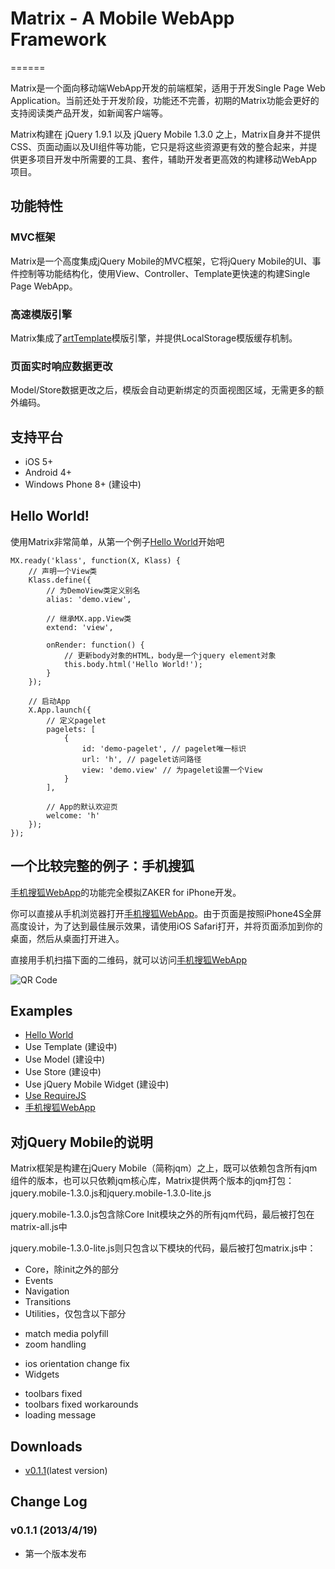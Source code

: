 # Matrix - A Mobile WebApp Framework
======

Matrix是一个面向移动端WebApp开发的前端框架，适用于开发Single Page Web Application。当前还处于开发阶段，功能还不完善，初期的Matrix功能会更好的支持阅读类产品开发，如新闻客户端等。

Matrix构建在 jQuery 1.9.1 以及 jQuery Mobile 1.3.0 之上，Matrix自身并不提供CSS、页面动画以及UI组件等功能，它只是将这些资源更有效的整合起来，并提供更多项目开发中所需要的工具、套件，辅助开发者更高效的构建移动WebApp项目。

## 功能特性

### MVC框架
Matrix是一个高度集成jQuery Mobile的MVC框架，它将jQuery Mobile的UI、事件控制等功能结构化，使用View、Controller、Template更快速的构建Single Page WebApp。

### 高速模版引擎
Matrix集成了[artTemplate](https://github.com/aui/artTemplate)模版引擎，并提供LocalStorage模版缓存机制。

### 页面实时响应数据更改
Model/Store数据更改之后，模版会自动更新绑定的页面视图区域，无需更多的额外编码。

## 支持平台

* iOS 5+
* Android 4+
* Windows Phone 8+ (建设中)

## Hello World!

使用Matrix非常简单，从第一个例子[Hello World](https://github.com/mxjs/matrix/tree/master/examples/helloworld/ "Example")开始吧

```
MX.ready('klass', function(X, Klass) {
    // 声明一个View类
    Klass.define({
        // 为DemoView类定义别名
        alias: 'demo.view',

        // 继承MX.app.View类
        extend: 'view',

        onRender: function() {
            // 更新body对象的HTML，body是一个jquery element对象
            this.body.html('Hello World!');
        }
    });

    // 启动App
    X.App.launch({
        // 定义pagelet
        pagelets: [
            {
                id: 'demo-pagelet', // pagelet唯一标识
                url: 'h', // pagelet访问路径
                view: 'demo.view' // 为pagelet设置一个View
            }
        ],

        // App的默认欢迎页
        welcome: 'h'
    });
});
```

## 一个比较完整的例子：手机搜狐

[手机搜狐WebApp](http://h5.m.sohu.com/matrix/v4/examples/msohu/index.html "手机搜狐（向Zaker致敬）")的功能完全模拟ZAKER for iPhone开发。

你可以直接从手机浏览器打开[手机搜狐WebApp](http://h5.m.sohu.com/matrix/v4/examples/msohu/index.html "手机搜狐（向Zaker致敬）")。由于页面是按照iPhone4S全屏高度设计，为了达到最佳展示效果，请使用iOS Safari打开，并将页面添加到你的桌面，然后从桌面打开进入。

直接用手机扫描下面的二维码，就可以访问[手机搜狐WebApp](http://h5.m.sohu.com/matrix/v4/examples/msohu/index.html "手机搜狐（向Zaker致敬）")

![QR Code](https://raw.github.com/mxjs/matrix/master/examples/msohu/qrcode.png "二维码")

## Examples

* [Hello World](http://mxjs.github.io/matrix/dev/examples/helloworld/index.html "Hello World")
* Use Template (建设中)
* Use Model (建设中)
* Use Store (建设中)
* Use jQuery Mobile Widget (建设中)
* [Use RequireJS](http://mxjs.github.io/matrix/dev/examples/requirejs/index.html "Hello RequireJS")
* [手机搜狐WebApp](http://h5.m.sohu.com/matrix/v4/examples/msohu/index.html "手机搜狐（向Zaker致敬）")

## 对jQuery Mobile的说明
Matrix框架是构建在jQuery Mobile（简称jqm）之上，既可以依赖包含所有jqm组件的版本，也可以只依赖jqm核心库，Matrix提供两个版本的jqm打包：jquery.mobile-1.3.0.js和jquery.mobile-1.3.0-lite.js

jquery.mobile-1.3.0.js包含除Core Init模块之外的所有jqm代码，最后被打包在matrix-all.js中

jquery.mobile-1.3.0-lite.js则只包含以下模块的代码，最后被打包matrix.js中：
* Core，除init之外的部分
* Events
* Navigation
* Transitions
* Utilities，仅包含以下部分
- match media polyfill
- zoom handling
* ios orientation change fix
* Widgets
- toolbars fixed
- toolbars fixed workarounds
- loading message

## Downloads

* [v0.1.1](http://mxjs.github.io/matrix/tags/matrix-0.1.1.zip "matrix-0.1.1.zip")(latest version)

## Change Log

### v0.1.1 (2013/4/19)

* 第一个版本发布

